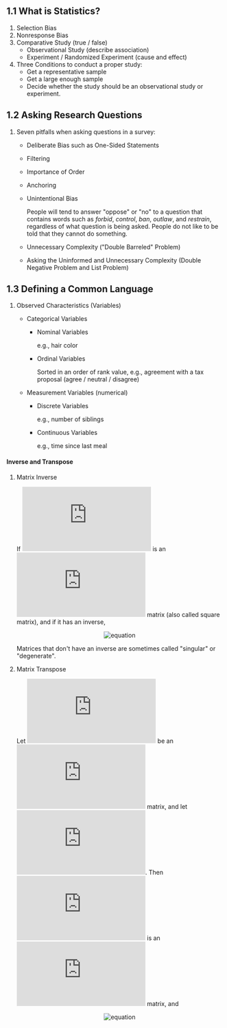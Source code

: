 ## 1.1 What is Statistics?

1.  Selection Bias
2.  Nonresponse Bias
3.  Comparative Study (true / false)
    - Observational Study (describe association)
    - Experiment / Randomized Experiment (cause and effect)
4.  Three Conditions to conduct a proper study:
    - Get a representative sample
    - Get a large enough sample
    - Decide whether the study should be an observational study or experiment.

## 1.2 Asking Research Questions

1.  Seven pitfalls when asking questions in a survey:
    - Deliberate Bias such as One-Sided Statements
    - Filtering
    - Importance of Order
    - Anchoring
    - Unintentional Bias

       People will tend to answer "oppose" or "no" to a question that contains words such as _forbid_, _control_, _ban_, _outlaw_, and _restrain_, regardless of what question is being asked. People do not like to be told that they cannot do something.

    - Unnecessary Complexity ("Double Barreled" Problem)
    - Asking the Uninformed and Unnecessary Complexity (Double Negative Problem and List Problem)

## 1.3 Defining a Common Language

1. Observed Characteristics (Variables)
   - Categorical Variables
     - Nominal Variables

       e.g., hair color

     - Ordinal Variables

       Sorted in an order of rank value, e.g., agreement with a tax proposal (agree / neutral / disagree)

   - Measurement Variables (numerical)
     - Discrete Variables

       e.g., number of siblings

     - Continuous Variables

       e.g., time since last meal

#### Inverse and Transpose

1. Matrix Inverse

   If ![equation](https://latex.codecogs.com/gif.latex?A) is an ![equation](https://latex.codecogs.com/gif.latex?m%5Ctimes%20m) matrix (also called square matrix), and if it has an inverse,

   <p align="center"><img alt="equation" src="https://latex.codecogs.com/gif.latex?A%7B%20A%20%7D%5E%7B%20-1%20%7D%3D%7B%20A%20%7D%5E%7B%20-1%20%7DA%3D1"></p>

   Matrices that don't have an inverse are sometimes called "singular" or "degenerate".

2. Matrix Transpose

   Let ![equation](https://latex.codecogs.com/gif.latex?A) be an ![equation](https://latex.codecogs.com/gif.latex?m%5Ctimes%20n) matrix, and let ![equation](https://latex.codecogs.com/gif.latex?B%20%3D%20%7B%20A%20%7D%5E%7B%20T%20%7D). Then ![equation](https://latex.codecogs.com/gif.latex?B) is an ![equation](https://latex.codecogs.com/gif.latex?n%5Ctimes%20m) matrix, and

   <p align="center"><img alt="equation" src="https://latex.codecogs.com/gif.latex?%7B%20B%20%7D_%7B%20ij%20%7D%3D%7B%20A%20%7D_%7B%20ji%20%7D"></p>
